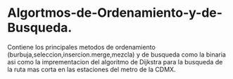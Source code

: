 # Algortmos-de-Ordenamiento-y-de-Busqueda.
Contiene los principales metodos de ordenamiento (burbuja,seleccion,insercion.merge,mezcla) y de busqueda como la binaria asi como la imprementacion del algoritmo de Dijkstra para la busqueda de la ruta mas corta en las estaciones del metro de la CDMX.
